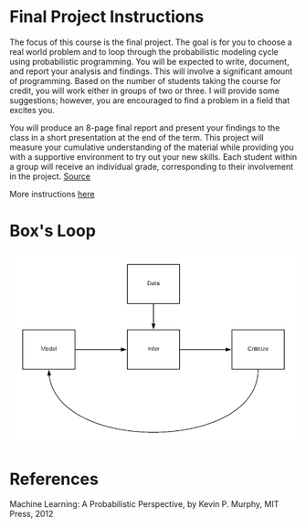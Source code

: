 # Final Project Instructions

The focus of this course is the final project. The goal is for you to choose a real world problem and to loop through the probabilistic modeling cycle using probabilistic programming. You will be expected to write, document, and report your analysis and findings. This will involve a significant amount of programming. Based on the number of students taking the course for credit, you will work either in groups of two or three. I will provide some suggestions; however, you are encouraged to find a problem in a field that excites you.

You will produce an 8-page final report and present your findings to the class in a short presentation at the end of the term. This project will measure your cumulative understanding of the material while providing you with a supportive environment to try out your new skills. Each student within a group will receive an individual grade, corresponding to their involvement in the project. [Source](http://www.proditus.com/syllabus2018.html)

More instructions [here](https://github.com/akucukelbir/probprog-finalproject)

# Box's Loop

![Box's Loop](final-project/resources/boxs-loop.png)

# References

Machine Learning: A Probabilistic Perspective, by Kevin P. Murphy, MIT Press, 2012